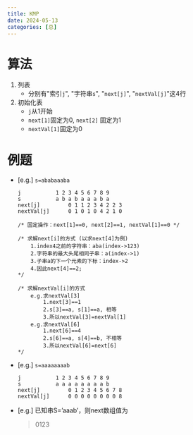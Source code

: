 ```yaml
---
title: KMP
date: 2024-05-13
categories: [总]
---
```


# 算法
1. 列表
    - 分别有"索引`j`", "字符串`s`", "`next[j]`", "`nextVal[j]`"这4行
2. 初始化表
    - `j`从1开始
    - `next[1]`固定为0, `next[2]` 固定为1
    - `nextVal[1]`固定为0

<!-- more -->

# 例题
- [e.g.] `s=ababaaaba`
    ```pseudocode
    j			1 2 3 4 5 6 7 8 9
    s			a b a b a a a b a
    next[j]			0 1 1 2 3 4 2 2 3
    nextVal[j]		0 1 0 1 0 4 2 1 0

    /* 固定操作：next[1]==0, next[2]==1, nextVal[1]==0 */

    /* 求解next[i]的方式 (以求next[4]为例)
        1.index4之前的字符串：aba(index->123)
        2.字符串的最大头尾相同子串：a(index->1)
        3.子串a的下一个元素的下标：index->2
        4.因此next[4]==2;
    */

    /* 求解nextVal[i]的方式
        e.g.求nextVal[3]
            1.next[3]==1
            2.s[3]==a, s[1]==a, 相等
            3.所以nextVal[3]=nextVal[1]
        e.g.求nextVal[6]
            1.next[6]==4
            2.s[6]==a, s[4]==b, 不相等
            3.所以nextVal[6]=next[6]
    */
    ```

- [e.g.] `s=aaaaaaaab`
    ```pseudocode
    j			1 2 3 4 5 6 7 8 9
    s			a a a a a a a a b
    next[j]			0 1 2 3 4 5 6 7 8
    nextVal[j]		0 0 0 0 0 0 0 0 8
    ```

- [e.g.] 已知串S=’aaab’，则next数组值为
    > 0123


